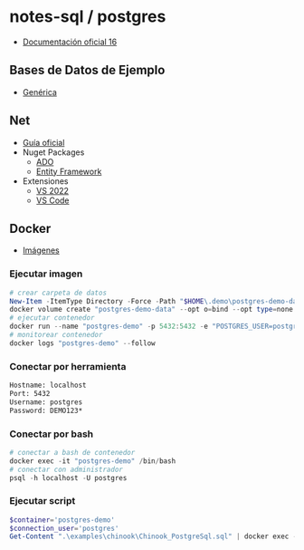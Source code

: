 # notes-sql / postgres

- [Documentación oficial 16](https://www.postgresql.org/docs/16/index.html)

## Bases de Datos de Ejemplo

- [Genérica](https://github.com/lerocha/chinook-database)

## Net

- [Guía oficial](https://www.npgsql.org)
- Nuget Packages
  - [ADO](https://www.nuget.org/packages/Npgsql)
  - [Entity Framework](https://www.nuget.org/packages/Npgsql.EntityFrameworkCore.PostgreSQL)
- Extensiones
  - [VS 2022](https://marketplace.visualstudio.com/items?itemName=RojanskyS.NpgsqlPostgreSQLIntegration)
  - [VS Code](https://marketplace.visualstudio.com/items?itemName=ckolkman.vscode-postgres)

## Docker

- [Imágenes](https://hub.docker.com/_/postgres)

### Ejecutar imagen

```powershell
# crear carpeta de datos
New-Item -ItemType Directory -Force -Path "$HOME\.demo\postgres-demo-data"
docker volume create "postgres-demo-data" --opt o=bind --opt type=none --opt device="$HOME\.demo\postgres-demo-data"
# ejecutar contenedor
docker run --name "postgres-demo" -p 5432:5432 -e "POSTGRES_USER=postgres" -e "POSTGRES_PASSWORD=DEMO123*" -e "PGDATA=/var/lib/postgresql/data/pgdata" -v "postgres-demo-data:/var/lib/postgresql/data" -d "postgres:16.3"
# monitorear contenedor
docker logs "postgres-demo" --follow
```

### Conectar por herramienta

```txt
Hostname: localhost
Port: 5432
Username: postgres
Password: DEMO123*
```

### Conectar por bash

```powershell
# conectar a bash de contenedor
docker exec -it "postgres-demo" /bin/bash
# conectar con administrador
psql -h localhost -U postgres
```

### Ejecutar script

```powershell
$container='postgres-demo'
$connection_user='postgres'
Get-Content ".\examples\chinook\Chinook_PostgreSql.sql" | docker exec -i $container psql -h localhost -U $connection_user
```
